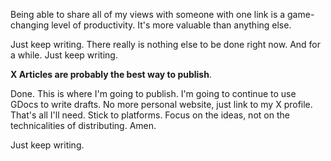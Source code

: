Being able to share all of my views with someone with one link is a game-changing level of productivity. It's more valuable than anything else.

Just keep writing. There really is nothing else to be done right now. And for a while. Just keep writing.

**X Articles are probably the best way to publish**.

Done. This is where I'm going to publish. I'm going to continue to use GDocs to write drafts.
No more personal website, just link to my X profile. That's all I'll need. Stick to platforms. Focus on the ideas, not on the technicalities of distributing. Amen.

Just keep writing.
